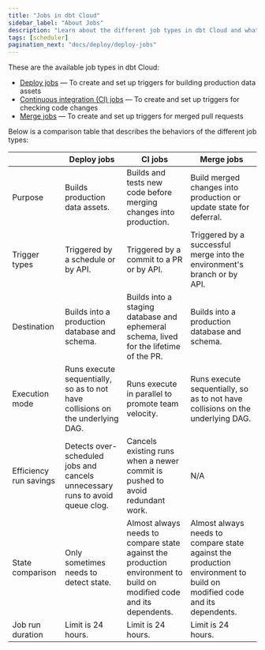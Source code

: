 ```yaml
---
title: "Jobs in dbt Cloud"
sidebar_label: "About Jobs"
description: "Learn about the different job types in dbt Cloud and what their differences are." 
tags: [scheduler]
pagination_next: "docs/deploy/deploy-jobs"
---
```


These are the available job types in dbt Cloud: 
- [Deploy jobs](/docs/deploy/deploy-jobs) &mdash; To create and set up triggers for building production data assets
- [Continuous integration (CI) jobs](/docs/deploy/continuous-integration) &mdash; To create and set up triggers for checking code changes
- [Merge jobs](/docs/deploy/merge-jobs) &mdash; To create and set up triggers for merged pull requests

Below is a comparison table that describes the behaviors of the different job types:

|  | **Deploy jobs** | **CI jobs** | **Merge jobs** |  
| --- | --- | --- | --- |
| Purpose | Builds production data assets. | Builds and tests new code before merging changes into production. | Build merged changes into production or update state for deferral. |
| Trigger types | Triggered by a schedule or by API. | Triggered by a commit to a PR or by API. | Triggered by a successful merge into the environment's branch or by API.|
| Destination | Builds into a production database and schema. | Builds into a staging database and ephemeral schema, lived for the lifetime of the PR. | Builds into a production database and schema. |
| Execution mode | Runs execute sequentially, so as to not have collisions on the underlying DAG. | Runs execute in parallel to promote team velocity. | Runs execute sequentially, so as to not have collisions on the underlying DAG. |
| Efficiency run savings | Detects over-scheduled jobs and cancels unnecessary runs to avoid queue clog. | Cancels existing runs when a newer commit is pushed to avoid redundant work. | N/A |
| State comparison | Only sometimes needs to detect state. | Almost always needs to compare state against the production environment to build on modified code and its dependents. | Almost always needs to compare state against the production environment to build on modified code and its dependents. |
| Job run duration | Limit is 24 hours. | Limit is 24 hours. | Limit is 24 hours. |